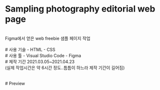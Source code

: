# Sampling photography editorial web page
<br>
Figma에서 얻은 web freebie 샘플 페이지 작업<br>
<br>
# 사용 기술
- HTML
- CSS
<br>
# 사용 툴
- Visual Studio Code
- Figma
<br>
# 제작 기간
2021.03.05~2021.04.23<br>
(실제 작업시간은 약 6시간 정도..틈틈이 하느라 제작 기간이 길어짐)<br>
<br>
<br>
# Preview
